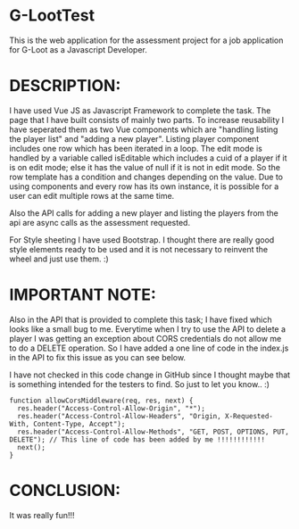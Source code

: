 # G-LootTest
This is the web application for the assessment project for a job application for G-Loot as a Javascript Developer.

# DESCRIPTION:
I have used Vue JS as Javascript Framework to complete the task. The page that I have built consists of mainly two parts. To increase reusability I have seperated them as two Vue components which are "handling listing the player list" and "adding a new player". Listing player component includes one row which has been iterated in a loop. The edit mode is handled by a variable called isEditable which includes a cuid of a player if it is on edit mode; else it has the value of null if it is not in edit mode. So the row template has a condition and changes depending on the value. Due to using components and every row has its own instance, it is possible for a user can edit multiple rows at the same time.

Also the API calls for adding a new player and listing the players from the api are async calls as the assessment requested.

For Style sheeting I have used Bootstrap. I thought there are really good style elements ready to be used and it is not necessary to reinvent the wheel and just use them. :)

# IMPORTANT NOTE:
Also in the API that is provided to complete this task; I have fixed which looks like a small bug to me. Everytime when I try to use the API to delete a player I was getting an exception about CORS credentials do not allow me to do a DELETE operation. So I have added a one line of code in the index.js in the API to fix this issue as you can see below.

I have not checked in this code change in GitHub since I thought maybe that is something intended for the testers to find. So just to let you know.. :)
```
function allowCorsMiddleware(req, res, next) {
  res.header("Access-Control-Allow-Origin", "*");
  res.header("Access-Control-Allow-Headers", "Origin, X-Requested-With, Content-Type, Accept");
  res.header("Access-Control-Allow-Methods", "GET, POST, OPTIONS, PUT, DELETE"); // This line of code has been added by me !!!!!!!!!!!!
  next();
}
```


# CONCLUSION:
It was really fun!!!
